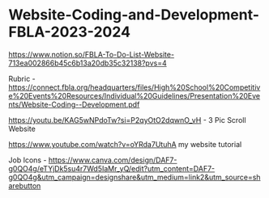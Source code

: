 # Website-Coding-and-Development-FBLA-2023-2024

https://www.notion.so/FBLA-To-Do-List-Website-713ea002866b45c6b13a20db35c32138?pvs=4

Rubric - https://connect.fbla.org/headquarters/files/High%20School%20Competitive%20Events%20Resources/Individual%20Guidelines/Presentation%20Events/Website-Coding--Development.pdf

https://youtu.be/KAG5wNPdoTw?si=P2qyOtO2dqwnO_vH - 3 Pic Scroll Website

https://www.youtube.com/watch?v=oYRda7UtuhA my website tutorial

Job Icons - https://www.canva.com/design/DAF7-g0QO4g/eTYjDk5su4r7Wd5IaMr_yQ/edit?utm_content=DAF7-g0QO4g&utm_campaign=designshare&utm_medium=link2&utm_source=sharebutton
